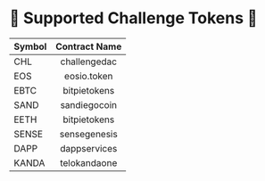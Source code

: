 # 🚀 Supported Challenge Tokens  🚀

| Symbol        | Contract Name |
| ------------- |:-------------:|
| CHL           | challengedac  |
| EOS           | eosio.token  |
| EBTC          | bitpietokens  |
| SAND          | sandiegocoin  |
| EETH          | bitpietokens  |
| SENSE         | sensegenesis  |
| DAPP          | dappservices  |
| KANDA         | telokandaone  |

